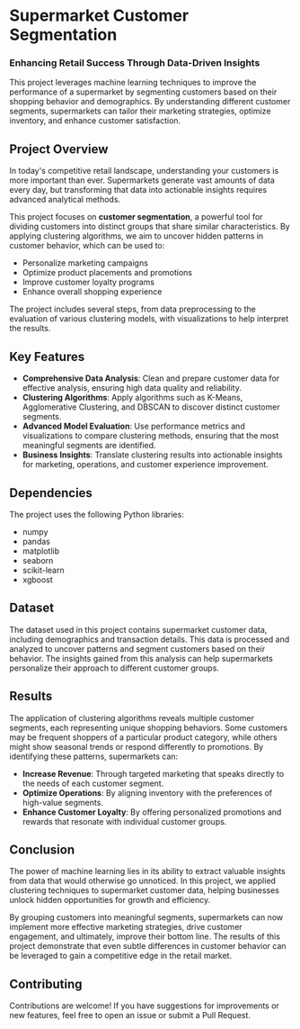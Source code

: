 # Supermarket Customer Segmentation

### Enhancing Retail Success Through Data-Driven Insights

This project leverages machine learning techniques to improve the performance of a supermarket by segmenting customers based on their shopping behavior and demographics. By understanding different customer segments, supermarkets can tailor their marketing strategies, optimize inventory, and enhance customer satisfaction.

## Project Overview

In today's competitive retail landscape, understanding your customers is more important than ever. Supermarkets generate vast amounts of data every day, but transforming that data into actionable insights requires advanced analytical methods.

This project focuses on **customer segmentation**, a powerful tool for dividing customers into distinct groups that share similar characteristics. By applying clustering algorithms, we aim to uncover hidden patterns in customer behavior, which can be used to:

- Personalize marketing campaigns
- Optimize product placements and promotions
- Improve customer loyalty programs
- Enhance overall shopping experience

The project includes several steps, from data preprocessing to the evaluation of various clustering models, with visualizations to help interpret the results.

## Key Features

- **Comprehensive Data Analysis**: Clean and prepare customer data for effective analysis, ensuring high data quality and reliability.
- **Clustering Algorithms**: Apply algorithms such as K-Means, Agglomerative Clustering, and DBSCAN to discover distinct customer segments.
- **Advanced Model Evaluation**: Use performance metrics and visualizations to compare clustering methods, ensuring that the most meaningful segments are identified.
- **Business Insights**: Translate clustering results into actionable insights for marketing, operations, and customer experience improvement.

## Dependencies

The project uses the following Python libraries:
- numpy
- pandas
- matplotlib
- seaborn
- scikit-learn
- xgboost

## Dataset

The dataset used in this project contains supermarket customer data, including demographics and transaction details. This data is processed and analyzed to uncover patterns and segment customers based on their behavior. The insights gained from this analysis can help supermarkets personalize their approach to different customer groups.

## Results

The application of clustering algorithms reveals multiple customer segments, each representing unique shopping behaviors. Some customers may be frequent shoppers of a particular product category, while others might show seasonal trends or respond differently to promotions. By identifying these patterns, supermarkets can:

- **Increase Revenue**: Through targeted marketing that speaks directly to the needs of each customer segment.
- **Optimize Operations**: By aligning inventory with the preferences of high-value segments.
- **Enhance Customer Loyalty**: By offering personalized promotions and rewards that resonate with individual customer groups.

## Conclusion

The power of machine learning lies in its ability to extract valuable insights from data that would otherwise go unnoticed. In this project, we applied clustering techniques to supermarket customer data, helping businesses unlock hidden opportunities for growth and efficiency.

By grouping customers into meaningful segments, supermarkets can now implement more effective marketing strategies, drive customer engagement, and ultimately, improve their bottom line. The results of this project demonstrate that even subtle differences in customer behavior can be leveraged to gain a competitive edge in the retail market.

## Contributing

Contributions are welcome! If you have suggestions for improvements or new features, feel free to open an issue or submit a Pull Request.
